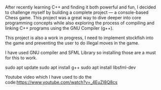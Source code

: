 After recently learning C++ and finding it both powerful and fun, I decided to challenge myself by building a complete project — a console-based Chess game. This project was a great way to dive deeper into core programming concepts while also exploring the process of compiling and linking C++ programs using the GNU Compiler (g++).

This project is also a work in progress, I need to implement stockfish into the game and preventing the user to do illegal moves in the game.

I have used GNU compiler and SFML Library so installing those are a must for this to work.

sudo apt update
sudo apt install g++
sudo apt install libsfml-dev

Youtube video which I have used to do the code:https://www.youtube.com/watch?v=_4EuZI8Q8cs
